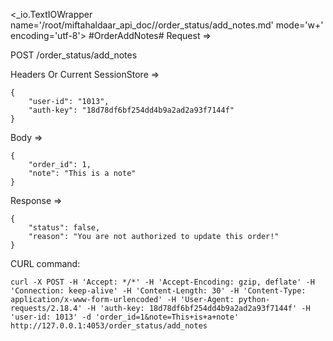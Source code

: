 <_io.TextIOWrapper name='/root/miftahaldaar_api_doc//order_status/add_notes.md' mode='w+' encoding='utf-8'>
#OrderAddNotes# Request =>

POST /order_status/add_notes

Headers Or Current SessionStore =>
```
{
    "user-id": "1013",
    "auth-key": "18d78df6bf254dd4b9a2ad2a93f7144f"
}
```
Body => 
```
{
    "order_id": 1,
    "note": "This is a note"
}
```
Response => 
```
{
    "status": false,
    "reason": "You are not authorized to update this order!"
}
```

CURL command:
```
curl -X POST -H 'Accept: */*' -H 'Accept-Encoding: gzip, deflate' -H 'Connection: keep-alive' -H 'Content-Length: 30' -H 'Content-Type: application/x-www-form-urlencoded' -H 'User-Agent: python-requests/2.18.4' -H 'auth-key: 18d78df6bf254dd4b9a2ad2a93f7144f' -H 'user-id: 1013' -d 'order_id=1&note=This+is+a+note' http://127.0.0.1:4053/order_status/add_notes
```
